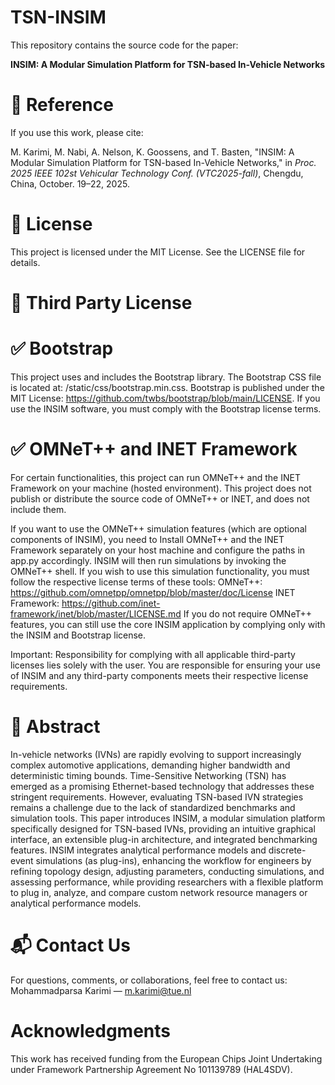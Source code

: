 # TSN-INSIM
This repository contains the source code for the paper:

**INSIM: A Modular Simulation Platform for TSN-based In-Vehicle Networks**  

# 🔬 Reference
If you use this work, please cite:

M. Karimi, M. Nabi, A. Nelson, K. Goossens, and T. Basten, "INSIM: A Modular Simulation Platform for TSN-based In-Vehicle Networks," in *Proc. 2025 IEEE 102st Vehicular Technology Conf. (VTC2025-fall)*, Chengdu, China, October. 19–22, 2025.

# 📄 License
This project is licensed under the MIT License. See the LICENSE file for details.

# 📄 Third Party License
# ✅ Bootstrap
This project uses and includes the Bootstrap library. The Bootstrap CSS file is located at: /static/css/bootstrap.min.css.
Bootstrap is published under the MIT License: https://github.com/twbs/bootstrap/blob/main/LICENSE.
If you use the INSIM software, you must comply with the Bootstrap license terms.

# ✅ OMNeT++ and INET Framework
For certain functionalities, this project can run OMNeT++ and the INET Framework on your machine (hosted environment).
This project does not publish or distribute the source code of OMNeT++ or INET, and does not include them.

If you want to use the OMNeT++ simulation features (which are optional components of INSIM), you need to Install OMNeT++ and the INET Framework separately on your host machine and configure the paths in app.py accordingly. INSIM will then run simulations by invoking the OMNeT++ shell.
If you wish to use this simulation functionality, you must follow the respective license terms of these tools:
OMNeT++: https://github.com/omnetpp/omnetpp/blob/master/doc/License
INET Framework: https://github.com/inet-framework/inet/blob/master/LICENSE.md
If you do not require OMNeT++ features, you can still use the core INSIM application by complying only with the INSIM and Bootstrap license.

Important: Responsibility for complying with all applicable third-party licenses lies solely with the user. You are responsible for ensuring your use of INSIM and any third-party components meets their respective license requirements.


# 📝 Abstract
In-vehicle networks (IVNs) are rapidly evolving to support increasingly complex automotive applications, demanding higher bandwidth and deterministic timing bounds. Time-Sensitive Networking (TSN) has emerged as a promising Ethernet-based technology that addresses these stringent requirements. However, evaluating TSN-based IVN strategies remains a challenge due to the lack of standardized benchmarks and simulation tools. This paper introduces INSIM, a modular simulation platform specifically designed for TSN-based IVNs, providing an intuitive graphical interface, an extensible plug-in architecture, and integrated benchmarking features. INSIM integrates analytical performance models and discrete-event simulations (as plug-ins), enhancing the workflow for engineers by refining topology design, adjusting parameters, conducting simulations, and assessing performance, while providing researchers with a flexible platform to plug in, analyze, and compare custom network resource managers or analytical performance models.

# 📬 Contact Us
For questions, comments, or collaborations, feel free to contact us: Mohammadparsa Karimi — m.karimi@tue.nl

# Acknowledgments
This work has received funding from the European Chips Joint Undertaking under Framework Partnership Agreement No 101139789 (HAL4SDV).